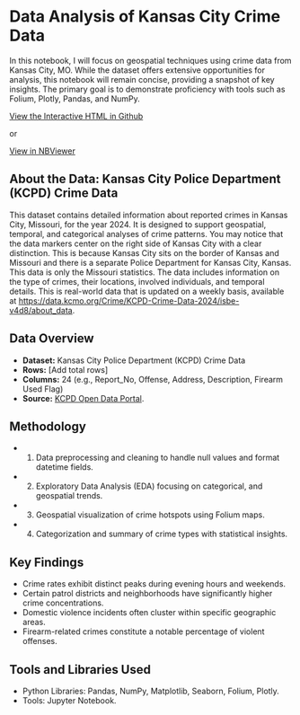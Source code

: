 # Data Analysis of Kansas City Crime Data

In this notebook, I will focus on geospatial techniques using crime data from Kansas City, MO. While the dataset offers extensive opportunities for analysis, this notebook will remain concise, providing a snapshot of key insights. The primary goal is to demonstrate proficiency with tools such as Folium, Plotly, Pandas, and NumPy.

[View the Interactive HTML in Github](kansas-city-crime-geospatial-analysis.html)

or

[View in NBViewer](https://nbviewer.org/github/AnalyzerArik/Kansas-City-Missouri-2024-Crime-Data-Analysis-/blob/main/kansas-city-crime-geospatial-analysis.html)


## **About the Data: Kansas City Police Department (KCPD) Crime Data**

This dataset contains detailed information about reported crimes in Kansas City, Missouri, for the year 2024. It is designed to support geospatial, temporal, and categorical analyses of crime patterns. You may notice that the data markers center on the right side of Kansas City with a clear distinction. This is because Kansas City sits on the border of Kansas and Missouri and there is a separate Police Department for Kansas City, Kansas. This data is only the Missouri statistics. The data includes information on the type of crimes, their locations, involved individuals, and temporal details. This is real-world data that is updated on a weekly basis, available at https://data.kcmo.org/Crime/KCPD-Crime-Data-2024/isbe-v4d8/about_data.

## Data Overview
- **Dataset:** Kansas City Police Department (KCPD) Crime Data  
- **Rows:** [Add total rows]  
- **Columns:** 24 (e.g., Report_No, Offense, Address, Description, Firearm Used Flag)  
- **Source:** [KCPD Open Data Portal](https://data.kcmo.org/Crime/KCPD-Crime-Data-2024/isbe-v4d8/about_data).

## Methodology
- 1. Data preprocessing and cleaning to handle null values and format datetime fields.
- 2. Exploratory Data Analysis (EDA) focusing on categorical, and geospatial trends.
- 3. Geospatial visualization of crime hotspots using Folium maps.
- 4. Categorization and summary of crime types with statistical insights.

## Key Findings
- Crime rates exhibit distinct peaks during evening hours and weekends.
- Certain patrol districts and neighborhoods have significantly higher crime concentrations.
- Domestic violence incidents often cluster within specific geographic areas.
- Firearm-related crimes constitute a notable percentage of violent offenses.

## Tools and Libraries Used
- Python Libraries: Pandas, NumPy, Matplotlib, Seaborn, Folium, Plotly.
- Tools: Jupyter Notebook.
